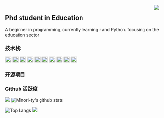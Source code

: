 <img align="right" src="https://count.getloli.com/get/@:FuXuerui?theme=rule34">

## Phd student in Education
A beginner in programming, currently learning r and Python. focusing on the education sector


### **技术栈:**

<a href="https://v3.cn.vuejs.org"><code><img height="20" src="./images/vue.png"></code></a>
<a href="https://reactjs.org/"><code><img height="20" src="./images/react.svg"></code></a>
<a href="https://nextjs.org/"><code><img height="20" src="./images/next.png"></code></a>
<a href="https://www.tslang.cn/index.html"><code><img height="20" src="./images/typescript.png"></code></a>
<a href="https://webpack.js.org/"><code><img height="20" src="./images/webpack.svg"></code></a>
<a href="https://cn.vitejs.dev"><code><img height="20" src="./images/vite.png"></code></a>
<a href="https://sass-lang.com"><code><img height="20" src="./images/sass2.png"></code></a>
<a href="https://tailwindcss.com"><code><img height="20" src="./images/tailwindcss.png"></code></a>
<a href="https://go.dev/"><code><img height="20" src="./images/golang.png"></code></a>
<a href="https://www.docker.com"><code><img height="20" src="./images/docker.png"></code></a>

### 开源项目



### Github 活跃度

[![](https://activity-graph.herokuapp.com/graph?username=FuXuerui&theme=dracula)](https://github.com/ashutosh00710/github-readme-activity-graph)
![Minori-ty's github stats](https://github-readme-stats.vercel.app/api?username=FuXuerui&show_icons=true&theme=vue)

![Top Langs](https://github-readme-stats.vercel.app/api/top-langs/?username=FuXuerui&langs_count=6)
![](https://github-readme-stats.vercel.app/api/top-langs/?username=FuXuerui&layout=compact&langs_count=6)
